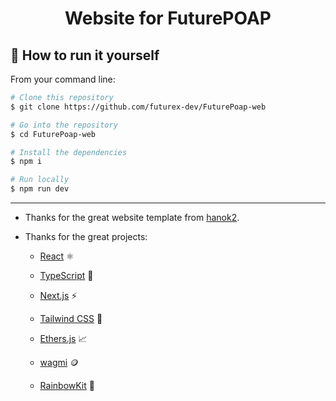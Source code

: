 <div align="center">
  <h1>Website for FuturePOAP</h1>
  <p>
  </p>
</div>




## 🐺 How to run it yourself

From your command line:

```bash
# Clone this repository
$ git clone https://github.com/futurex-dev/FuturePoap-web

# Go into the repository
$ cd FuturePoap-web

# Install the dependencies
$ npm i

# Run locally
$ npm run dev
```

---

* Thanks for the great website template from [hanok2](https://github.com/hanok2/holograph-tw-clone).

* Thanks for the great projects:

  - [React](https://reactjs.org/) ⚛

  - [TypeScript](https://www.typescriptlang.org/) 💙

  - [Next.js](https://nextjs.org/) ⚡️

  - [Tailwind CSS](https://tailwindcss.com/) 💅

  - [Ethers.js](https://docs.ethers.io/v5/) 📈

  - [wagmi](https://wagmi.sh/) 🪙

  - [RainbowKit](https://www.rainbowkit.com/) 🌈
